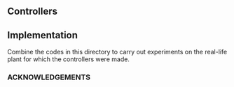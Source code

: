 ## Controllers
<p align="justify" A wide variety of adaptive controllers and their correspondent known-parameter versions, Linear Feedback Controllers, and a Prescribed- Performance controller simulated using the ideal models and fine-tuned. <br> </p>
<p alaign = "justify" The same controllers are tested using the system model for which they were created and taking into consideration Coulomb and static friction that act as disturbances. The contollers are enriched with robust mechanisms ensure overall stability and the control schemes are fine-tuned again to achieve minimum tracking and parameter estimation error. <br> </p>

## Implementation
Combine the codes in this directory to carry out experiments on the real-life plant for which the controllers were made.

### ACKNOWLEDGEMENTS
